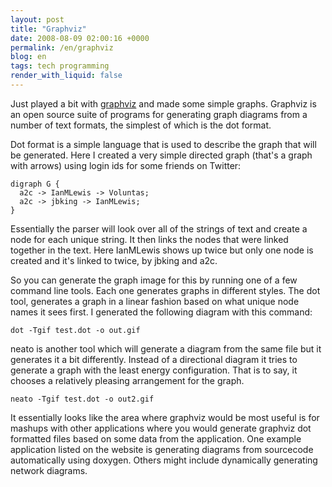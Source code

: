 ```yaml
---
layout: post
title: "Graphviz"
date: 2008-08-09 02:00:16 +0000
permalink: /en/graphviz
blog: en
tags: tech programming
render_with_liquid: false
---
```


Just played a bit with [graphviz](http://www.graphviz.org/) and made some
simple graphs. Graphviz is an open source suite of programs for generating
graph diagrams from a number of text formats, the simplest of which is the dot
format.

Dot format is a simple language that is used to describe the graph that will be
generated. Here I created a very simple directed graph (that's a graph with
arrows) using login ids for some friends on Twitter:

```text
digraph G {
  a2c -> IanMLewis -> Voluntas;
  a2c -> jbking -> IanMLewis;
}
```

Essentially the parser will look over all of the strings of text and create a
node for each unique string. It then links the nodes that were linked together
in the text. Here IanMLewis shows up twice but only one node is created and
it's linked to twice, by jbking and a2c.

So you can generate the graph image for this by running one of a few command
line tools. Each one generates graphs in different styles. The dot tool,
generates a graph in a linear fashion based on what unique node names it sees
first. I generated the following diagram with this command:

```shell
dot -Tgif test.dot -o out.gif
```

neato is another tool which will generate a diagram from the same file but it
generates it a bit differently. Instead of a directional diagram it tries to
generate a graph with the least energy configuration. That is to say, it
chooses a relatively pleasing arrangement for the graph.

```shell
neato -Tgif test.dot -o out2.gif
```

It essentially looks like the area where graphviz would be most useful is for
mashups with other applications where you would generate graphviz dot formatted
files based on some data from the application. One example application listed
on the website is generating diagrams from sourcecode automatically using
doxygen. Others might include dynamically generating network diagrams.
